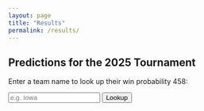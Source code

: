 ```yaml
---
layout: page
title: "Results"
permalink: /results/
---
```



## Predictions for the 2025 Tournament


Enter a team name to look up their win probability 458:

<input type="text" id="teamInput" placeholder="e.g. Iowa" />
<button onclick="lookupTeam()">Lookup</button>

<p id="result"></p>

<script>
let data = [];

// Load the data from the JSON file in the assets folder
fetch("/assets/data.json")
  .then(response => response.json())
  .then(json => {
    data = json;
    console.log("Data loaded:", data);
  })
  .catch(error => {
    console.error("Error loading data:", error);
    document.getElementById("result").innerText = "Failed to load team data.";
  });

function lookupTeam() {
  const input = document.getElementById("teamInput").value.trim().toLowerCase();
  const result = data.find(entry => entry.Team.toLowerCase() === input);

  if (result) {
    document.getElementById("result").innerText = `Win Probability: ${Math.round(result.WinProb * 100)}%`;
  } else {
    document.getElementById("result").innerText = "Team not found.";
  }
}
</script>
